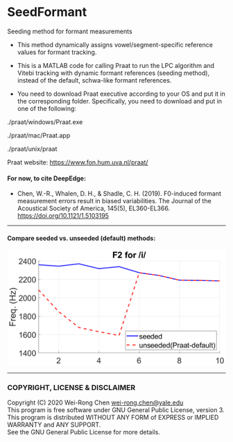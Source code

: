 # SeedFormant
Seeding method for formant measurements
- This method dynamically assigns vowel/segment-specific reference values for formant tracking. 
- This is a MATLAB code for calling Praat to run the LPC algorithm and Vitebi tracking with dynamic formant references (seeding method), instead of the default, schwa-like formant references. 

- You need to download Praat executive according to your OS and put it in the corresponding folder.
Specifically, you need to download and put in one of the following:

./praat/windows/Praat.exe

./praat/mac/Praat.app

./praat/unix/praat

Praat website: https://www.fon.hum.uva.nl/praat/

<!-- - A tutorial video can be downloaded here:
 [SeedFormant tutorial](https://yaleedu-my.sharepoint.com/:v:/g/personal/wei-rong_chen_yale_edu/EUHwgnx0VfJGpdY2lIHEVZ8BTw-rFqL1MNRlpqNJzU2x3w?e=t3i9xG)   -->
#### For now, to cite DeepEdge:
- Chen, W.-R., Whalen, D. H., & Shadle, C. H. (2019). F0-induced formant measurement errors result in biased variabilities. The Journal of the Acoustical Society of America, 145(5), EL360-EL366. https://doi.org/10.1121/1.5103195 

---------------------------------------
#### Compare seeded vs. unseeded (default) methods:

<p align="center"><img src="./figures/compare_seeded_unseeded.png" width="550"></p>


---------------------------------------
### COPYRIGHT, LICENSE & DISCLAIMER
Copyright (C) 2020 Wei-Rong Chen <wei-rong.chen@yale.edu>  
This program is free software under GNU General Public License, version 3.  
This program is distributed WITHOUT ANY FORM of EXPRESS or IMPLIED WARRANTY and ANY SUPPORT.    
See the GNU General Public License for more details.  


